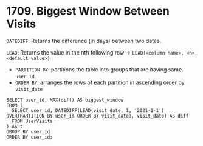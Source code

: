 # 1709. Biggest Window Between Visits

`DATEDIFF`: Returns the difference (in days) between two dates.   

`LEAD`: Returns the value in the nth following row -> `LEAD(<column name>, <n>, <default value>)`  
* `PARTITION BY`: partitions the table into groups that are having same `user_id`.  
* `ORDER BY`: arranges the rows of each partition in ascending order by `visit_date`

```
SELECT user_id, MAX(diff) AS biggest_window
FROM (
  SELECT user_id, DATEDIFF(LEAD(visit_date, 1, '2021-1-1') OVER(PARTITION BY user_id ORDER BY visit_date), visit_date) AS diff
  FROM UserVisits
) AS t
GROUP BY user_id
ORDER BY user_id;
```